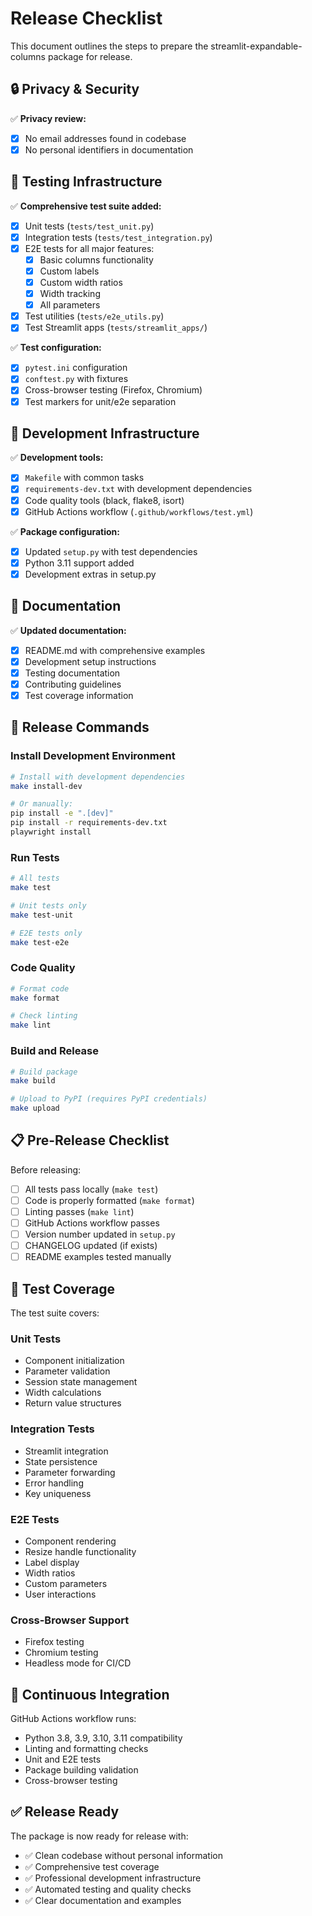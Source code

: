 # Release Checklist

This document outlines the steps to prepare the streamlit-expandable-columns package for release.

## 🔒 Privacy & Security

✅ **Privacy review:**
- [x] No email addresses found in codebase
- [x] No personal identifiers in documentation

## 🧪 Testing Infrastructure

✅ **Comprehensive test suite added:**
- [x] Unit tests (`tests/test_unit.py`)
- [x] Integration tests (`tests/test_integration.py`)
- [x] E2E tests for all major features:
  - [x] Basic columns functionality
  - [x] Custom labels
  - [x] Custom width ratios
  - [x] Width tracking
  - [x] All parameters
- [x] Test utilities (`tests/e2e_utils.py`) 
- [x] Test Streamlit apps (`tests/streamlit_apps/`)

✅ **Test configuration:**
- [x] `pytest.ini` configuration
- [x] `conftest.py` with fixtures
- [x] Cross-browser testing (Firefox, Chromium)
- [x] Test markers for unit/e2e separation

## 🔧 Development Infrastructure

✅ **Development tools:**
- [x] `Makefile` with common tasks
- [x] `requirements-dev.txt` with development dependencies
- [x] Code quality tools (black, flake8, isort)
- [x] GitHub Actions workflow (`.github/workflows/test.yml`)

✅ **Package configuration:**
- [x] Updated `setup.py` with test dependencies
- [x] Python 3.11 support added
- [x] Development extras in setup.py

## 📖 Documentation

✅ **Updated documentation:**
- [x] README.md with comprehensive examples
- [x] Development setup instructions
- [x] Testing documentation
- [x] Contributing guidelines
- [x] Test coverage information

## 🚀 Release Commands

### Install Development Environment
```bash
# Install with development dependencies
make install-dev

# Or manually:
pip install -e ".[dev]"
pip install -r requirements-dev.txt
playwright install
```

### Run Tests
```bash
# All tests
make test

# Unit tests only
make test-unit

# E2E tests only
make test-e2e
```

### Code Quality
```bash
# Format code
make format

# Check linting
make lint
```

### Build and Release
```bash
# Build package
make build

# Upload to PyPI (requires PyPI credentials)
make upload
```

## 📋 Pre-Release Checklist

Before releasing:

- [ ] All tests pass locally (`make test`)
- [ ] Code is properly formatted (`make format`)
- [ ] Linting passes (`make lint`)
- [ ] GitHub Actions workflow passes
- [ ] Version number updated in `setup.py`
- [ ] CHANGELOG updated (if exists)
- [ ] README examples tested manually

## 🎯 Test Coverage

The test suite covers:

### Unit Tests
- Component initialization
- Parameter validation
- Session state management
- Width calculations
- Return value structures

### Integration Tests  
- Streamlit integration
- State persistence
- Parameter forwarding
- Error handling
- Key uniqueness

### E2E Tests
- Component rendering
- Resize handle functionality
- Label display
- Width ratios
- Custom parameters
- User interactions

### Cross-Browser Support
- Firefox testing
- Chromium testing
- Headless mode for CI/CD

## 🔄 Continuous Integration

GitHub Actions workflow runs:
- Python 3.8, 3.9, 3.10, 3.11 compatibility
- Linting and formatting checks
- Unit and E2E tests
- Package building validation
- Cross-browser testing

## ✅ Release Ready

The package is now ready for release with:
- ✅ Clean codebase without personal information
- ✅ Comprehensive test coverage
- ✅ Professional development infrastructure
- ✅ Automated testing and quality checks
- ✅ Clear documentation and examples 
